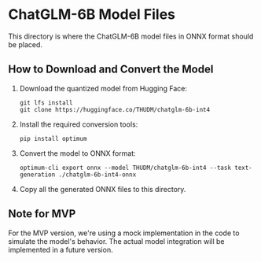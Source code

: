 # ChatGLM-6B Model Files

This directory is where the ChatGLM-6B model files in ONNX format should be placed.

## How to Download and Convert the Model

1. Download the quantized model from Hugging Face:
   ```
   git lfs install
   git clone https://huggingface.co/THUDM/chatglm-6b-int4
   ```

2. Install the required conversion tools:
   ```
   pip install optimum
   ```

3. Convert the model to ONNX format:
   ```
   optimum-cli export onnx --model THUDM/chatglm-6b-int4 --task text-generation ./chatglm-6b-int4-onnx
   ```

4. Copy all the generated ONNX files to this directory.

## Note for MVP

For the MVP version, we're using a mock implementation in the code to simulate the model's behavior. The actual model integration will be implemented in a future version.
